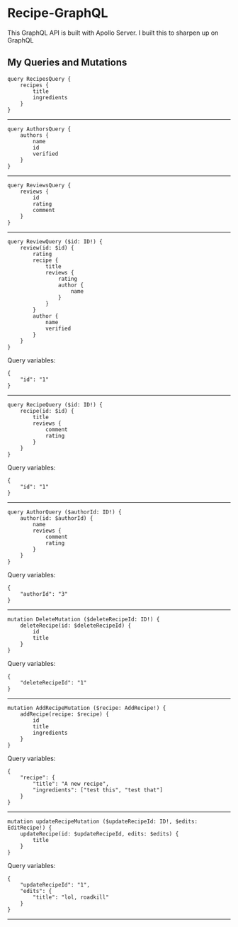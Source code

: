 # Recipe-GraphQL
This GraphQL API is built with Apollo Server. I built this to sharpen up on GraphQL

## My Queries and Mutations
```
query RecipesQuery {
	recipes {
		title
		ingredients
	}
}
```

---

```
query AuthorsQuery {
	authors {
		name
		id
		verified
	}
}
```

---

```
query ReviewsQuery {
	reviews {
		id
		rating
		comment
	}
}
```

---

```
query ReviewQuery ($id: ID!) {
	review(id: $id) {
		rating
		recipe {
			title
			reviews {
				rating
				author {
					name
				}
			}
		}
		author {
			name
			verified
		}
	}
}
```

Query variables:

```
{
	"id": "1"
}
```

---

```
query RecipeQuery ($id: ID!) {
	recipe(id: $id) {
		title
		reviews {
			comment
			rating
		}
	}
}
```

Query variables:

```
{
	"id": "1"
}
```

---

```
query AuthorQuery ($authorId: ID!) {
	author(id: $authorId) {
		name
		reviews {
			comment
			rating
		}
	}
}
```

Query variables:

```
{
	"authorId": "3"
}
```

---

```
mutation DeleteMutation ($deleteRecipeId: ID!) {
	deleteRecipe(id: $deleteRecipeId) {
		id
		title
	}
}
```

Query variables:

```
{
	"deleteRecipeId": "1"
}
```

---

```
mutation AddRecipeMutation ($recipe: AddRecipe!) {
	addRecipe(recipe: $recipe) {
		id
		title
		ingredients
	}
}
```

Query variables:

```
{
	"recipe": {
		"title": "A new recipe",
		"ingredients": ["test this", "test that"]
	}
}
```

---

```
mutation updateRecipeMutation ($updateRecipeId: ID!, $edits: EditRecipe!) {
	updateRecipe(id: $updateRecipeId, edits: $edits) {
		title
	}
}
```

Query variables:

```
{  
    "updateRecipeId": "1",
    "edits": {
        "title": "lol, roadkill"
    }
}
```

---